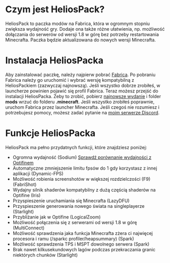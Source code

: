 # Czym jest HeliosPack?

HeliosPack to paczka modów na Fabrica, która w ogromnym stopniu zwiększa wydajność gry. Dodaje ona także różne ułatwienia, np. możliwość dołączania do serwerów od wersji 1.8 w górę bez potrzeby restartowania Minecrafta. Paczka będzie aktualizowana do nowych wersji Minecrafta.


# Instalacja HeliosPacka

Aby zainstalować paczkę, należy najpierw pobrać [Fabrica](https://fabricmc.net/use/). Po pobraniu Fabrica należy go uruchomić i wybrać wersję kompatybilną z HeliosPackiem (zazwyczaj najnowszą). Jeśli wszystko dobrze zrobiłeś, w launcherze powinien pojawić się profil Fabrica. Teraz możesz przejść do instalacji HeliosPacka. Żeby to zrobić, pobierz [najnowsze wydanie](https://github.com/Helios3991/heliospack/releases/) i folder **mods** wrzuć do folderu **.minecraft**. Jeśli wszystko zrobiłeś poprawnie, uruchom Fabrica przez launcher Minecrafta. Jeśli czegoś nie rozumiesz i potrzebujesz pomocy, możesz zadać pytanie na [moim serwerze Discord](https://discord.gg/KB7ghEn).


# Funkcje HeliosPacka

HeliosPack ma pełno przydatnych funkcji, które znajdziesz poniżej:

- Ogromna wydajność (Sodium) [Sprawdź porównanie wydajności z Optifinem](https://github.com/Helios3991/heliospack/blob/main/HeliosPack-vs-Optifine.md)
- Automatyczne zmniejszenie limitu fpsów do 1 gdy korzystasz z innej aplikacji (Dynamic-FPS)
- Możliwość robienia screenshotów w większej rozdzielczości (F9) (FabriShot)
- Wydajny silnik shaderów kompatybilny z dużą częścią shaderów na Optifine (Iris)
- Przyspieszenie uruchamiania się Minecrafta (LazyDFU)
- Przyspieszenie generowania nowego świata na singleplayerze (Starlight)
- Przybliżanie jak w Optifine (LogicalZoom)
- Możliwość połączenia się z serwerami od wersji 1.8 w górę (MultiConnect)
- Możliwość sprawdzenia jaka funkcja Minecrafta zżera ci najwięcej procesora i ramu (/sparkc profiler/heapsummary) (Spark)
- Możliwość sprawdzenia TPS i MSPT dowolnego serwera (Spark)
- Brak nawet kilkusekundowych lagów podczas przekraczania granic niektórych chunków (Starlight)
